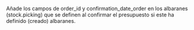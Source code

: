 Añade los campos de order_id y confirmation_date_order en los albaranes (stock.picking) que se definen al confirmar el presupuesto si este ha definido (creado) albaranes.
